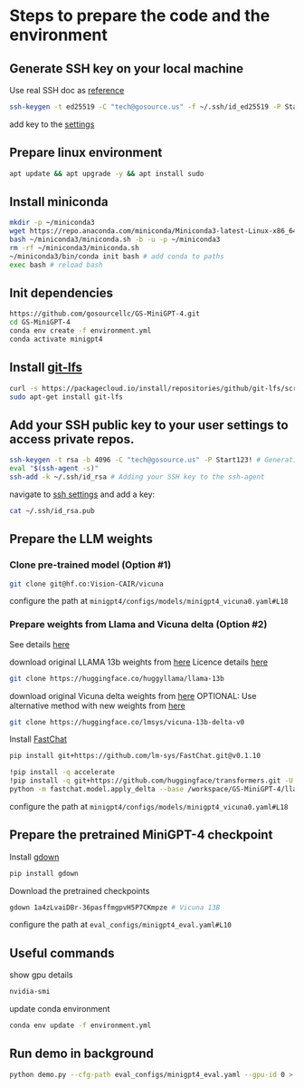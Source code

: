 # Steps to prepare the code and the environment

## Generate SSH key on your local machine
Use real SSH doc as [reference](https://docs.runpod.io/docs/use-real-ssh)
```bash
ssh-keygen -t ed25519 -C "tech@gosource.us" -f ~/.ssh/id_ed25519 -P Start123!
```
add key to the [settings](https://www.runpod.io/console/user/settings)

## Prepare linux environment
```bash
apt update && apt upgrade -y && apt install sudo
```

## Install miniconda
```bash
mkdir -p ~/miniconda3
wget https://repo.anaconda.com/miniconda/Miniconda3-latest-Linux-x86_64.sh -O ~/miniconda3/miniconda.sh
bash ~/miniconda3/miniconda.sh -b -u -p ~/miniconda3
rm -rf ~/miniconda3/miniconda.sh
~/miniconda3/bin/conda init bash # add conda to paths
exec bash # reload bash
```

## Init dependencies
```bash
https://github.com/gosourcellc/GS-MiniGPT-4.git
cd GS-MiniGPT-4
conda env create -f environment.yml
conda activate minigpt4
```

## Install [git-lfs](https://github.com/git-lfs/git-lfs/blob/main/INSTALLING.md)
```bash
curl -s https://packagecloud.io/install/repositories/github/git-lfs/script.deb.sh | sudo bash
sudo apt-get install git-lfs
```

## Add your SSH public key to your user settings to access private repos.
```bash
ssh-keygen -t rsa -b 4096 -C "tech@gosource.us" -P Start123! # Generating public SSH key
eval "$(ssh-agent -s)"
ssh-add -k ~/.ssh/id_rsa # Adding your SSH key to the ssh-agent
```
navigate to [ssh settings](https://huggingface.co/settings/keys) and add a key:
```bash
cat ~/.ssh/id_rsa.pub
```

## Prepare the LLM weights

### Clone pre-trained model (Option #1)
```bash
git clone git@hf.co:Vision-CAIR/vicuna
```
configure the path at `minigpt4/configs/models/minigpt4_vicuna0.yaml#L18`

### Prepare weights from Llama and Vicuna delta  (Option #2)

See details [here](./PrepareVicuna.md)

download original LLAMA 13b weights from [here](https://huggingface.co/huggyllama/llama-13b)
Licence details [here](https://huggingface.co/docs/transformers/main/model_doc/llama)
```bash
git clone https://huggingface.co/huggyllama/llama-13b
```

download original Vicuna delta weights from [here](https://huggingface.co/huggyllama/llama-13b)
OPTIONAL: Use alternative method with new weights from [here](https://github.com/lm-sys/FastChat/blob/main/docs/vicuna_weights_version.md)
```bash
git clone https://huggingface.co/lmsys/vicuna-13b-delta-v0
```

Install [FastChat](https://github.com/lm-sys/FastChat/blob/main/docs/vicuna_weights_version.md)
```bash
pip install git+https://github.com/lm-sys/FastChat.git@v0.1.10
```

```bash
!pip install -q accelerate
!pip install -q git+https://github.com/huggingface/transformers.git -U
python -m fastchat.model.apply_delta --base /workspace/GS-MiniGPT-4/llama-13b/ --target /workspace/GS-MiniGPT-4/vicuna/weight/  --delta /workspace/GS-MiniGPT-4/vicuna-13b-delta-v0/
```
configure the path at `minigpt4/configs/models/minigpt4_vicuna0.yaml#L18`

## Prepare the pretrained MiniGPT-4 checkpoint

Install [gdown](https://github.com/wkentaro/gdown)
```bash
pip install gdown
```

Download the pretrained checkpoints
```bash
gdown 1a4zLvaiDBr-36pasffmgpvH5P7CKmpze # Vicuna 13B
```
configure the path at `eval_configs/minigpt4_eval.yaml#L10`

## Useful commands
show gpu details
```bash
nvidia-smi
```

update conda environment
```bash
conda env update -f environment.yml
````

## Run demo in background
```bash
python demo.py --cfg-path eval_configs/minigpt4_eval.yaml --gpu-id 0 > demo.log &
```